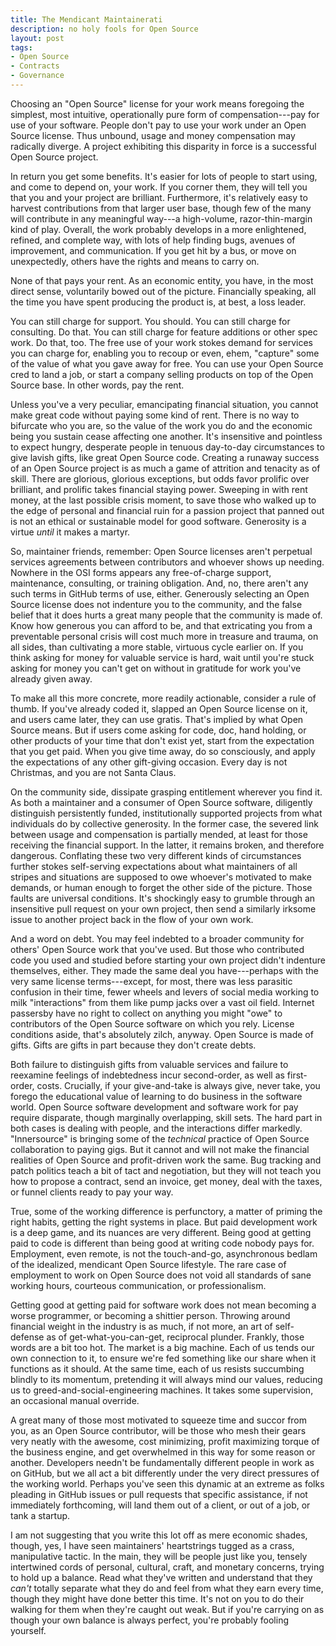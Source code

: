 ```yaml
---
title: The Mendicant Maintainerati
description: no holy fools for Open Source
layout: post
tags:
- Open Source
- Contracts
- Governance
---
```


Choosing an "Open Source" license for your work means foregoing the simplest, most intuitive, operationally pure form of compensation---pay for use of your software.  People don't pay to use your work under an Open Source license.  Thus unbound, usage and money compensation may radically diverge.  A project exhibiting this disparity in force is a successful Open Source project.

<!-- jump -->

In return you get some benefits.  It's easier for lots of people to start using, and come to depend on, your work.  If you corner them, they will tell you that you and your project are brilliant.  Furthermore, it's relatively easy to harvest contributions from that larger user base, though few of the many will contribute in any meaningful way---a high-volume, razor-thin-margin kind of play.  Overall, the work probably develops in a more enlightened, refined, and complete way, with lots of help finding bugs, avenues of improvement, and communication.  If you get hit by a bus, or move on unexpectedly, others have the rights and means to carry on.

None of that pays your rent.  As an economic entity, you have, in the most direct sense, voluntarily bowed out of the picture.  Financially speaking, all the time you have spent producing the product is, at best, a loss leader.

You can still charge for support.  You should.  You can still charge for consulting.  Do that.  You can still charge for feature additions or other spec work.  Do that, too.  The free use of your work stokes demand for services you can charge for, enabling you to recoup or even, ehem, "capture" some of the value of what you gave away for free.  You can use your Open Source cred to land a job, or  start a company selling products on top of the Open Source base.  In other words, pay the rent.

Unless you've a very peculiar, emancipating financial situation, you cannot make great code without paying some kind of rent.  There is no way to bifurcate who you are, so the value of the work you do and the economic being you sustain cease affecting one another.  It's insensitive and pointless to expect hungry, desperate people in tenuous day-to-day circumstances to give lavish gifts, like great Open Source code.  Creating a runaway success of an Open Source project is as much a game of attrition and tenacity as of skill.  There are glorious, glorious exceptions, but odds favor prolific over brilliant, and prolific takes financial staying power.  Sweeping in with rent money, at the last possible crisis moment, to save those who walked up to the edge of personal and financial ruin for a passion project that panned out is not an ethical or sustainable model for good software.  Generosity is a virtue _until_ it makes a martyr.

So, maintainer friends, remember:  Open Source licenses aren't perpetual services agreements between contributors and whoever shows up needing.  Nowhere in the OSI forms appears any free-of-charge support, maintenance, consulting, or training obligation.  And, no, there aren't any such terms in GitHub terms of use, either.  Generously selecting an Open Source license does not indenture you to the community, and the false belief that it does hurts a great many people that the community is made of.  Know how generous you can afford to be, and that extricating you from a preventable personal crisis will cost much more in treasure and trauma, on all sides, than cultivating a more stable, virtuous cycle earlier on.  If you think asking for money for valuable service is hard, wait until you're stuck asking for money you can't get on without in gratitude for work you've already given away.

To make all this more concrete, more readily actionable, consider a rule of thumb.  If you've already coded it, slapped an Open Source license on it, and users came later, they can use gratis.  That's implied by what Open Source means.  But if users come asking for code, doc, hand holding, or other products of your time that don't exist yet, start from the expectation that you get paid.  When you give time away, do so consciously, and apply the expectations of any other gift-giving occasion.  Every day is not Christmas, and you are not Santa Claus.

On the community side, dissipate grasping entitlement wherever you find it.  As both a maintainer and a consumer of Open Source software, diligently distinguish persistently funded, institutionally supported projects from what individuals do by collective generosity.  In the former case, the severed link between usage and compensation is partially mended, at least for those receiving the financial support.  In the latter, it remains broken, and therefore dangerous.  Conflating these two very different kinds of circumstances further stokes self-serving expectations about what maintainers of all stripes and situations are supposed to owe whoever's motivated to make demands, or human enough to forget the other side of the picture.  Those faults are universal conditions.  It's shockingly easy to grumble through an insensitive pull request on your own project, then send a similarly irksome issue to another project back in the flow of your own work.

And a word on debt.  You may feel indebted to a broader community for others' Open Source work that you've used.  But those who contributed code you used and studied before starting your own project didn't indenture themselves, either.  They made the same deal you have---perhaps with the very same license terms---except, for most, there was less parasitic confusion in their time, fewer wheels and levers of social media working to milk "interactions" from them like pump jacks over a vast oil field.  Internet passersby have no right to collect on anything you might "owe" to contributors of the Open Source software on which you rely.  License conditions aside, that's absolutely zilch, anyway.  Open Source is made of gifts.  Gifts are gifts in part because they don't create debts.

Both failure to distinguish gifts from valuable services and failure to reexamine feelings of indebtedness incur second-order, as well as first-order, costs.  Crucially, if your give-and-take is always give, never take, you forego the educational value of learning to do business in the software world.  Open Source software development and software work for pay require disparate, though marginally overlapping, skill sets.  The hard part in both cases is dealing with people, and the interactions differ markedly.  "Innersource" is bringing some of the _technical_ practice of Open Source collaboration to paying gigs.  But it cannot and will not make the financial realities of Open Source and profit-driven work the same.  Bug tracking and patch politics teach a bit of tact and negotiation, but they will not teach you how to propose a contract, send an invoice, get money, deal with the taxes, or funnel clients ready to pay your way.

True, some of the working difference is perfunctory, a matter of priming the right habits, getting the right systems in place.  But paid development work is a deep game, and its nuances are very different.  Being good at getting paid to code is different than being good at writing code nobody pays for.  Employment, even remote, is not the touch-and-go, asynchronous bedlam of the idealized, mendicant Open Source lifestyle.  The rare case of employment to work on Open Source does not void all standards of sane working hours, courteous communication, or professionalism.

Getting good at getting paid for software work does not mean becoming a worse programmer, or becoming a shittier person.  Throwing around financial weight in the industry is as much, if not more, an art of self-defense as of get-what-you-can-get, reciprocal plunder.  Frankly, those words are a bit too hot.  The market is a big machine.  Each of us tends our own connection to it, to ensure we're fed something like our share when it functions as it should.  At the same time, each of us resists succumbing blindly to its momentum, pretending it will always mind our values, reducing us to greed-and-social-engineering machines.  It takes some supervision, an occasional manual override.

A great many of those most motivated to squeeze time and succor from you, as an Open Source contributor, will be those who mesh their gears very neatly with the awesome, cost minimizing, profit maximizing torque of the business engine, and get overwhelmed in this way for some reason or another.  Developers needn't be fundamentally different people in work as on GitHub, but we all act a bit differently under the very direct pressures of the working world.  Perhaps you've seen this dynamic at an extreme as folks pleading in GitHub issues or pull requests that specific assistance, if not immediately forthcoming, will land them out of a client, or out of a job, or tank a startup.

I am not suggesting that you write this lot off as mere economic shades, though, yes, I have seen maintainers' heartstrings tugged as a crass, manipulative tactic.  In the main, they will be people just like you, tensely intertwined cords of personal, cultural, craft, and monetary concerns, trying to hold up a balance.  Read what they've written and understand that they _can't_ totally separate what they do and feel from what they earn every time, though they might have done better this time.  It's not on you to do their walking for them when they're caught out weak.  But if you're carrying on as though your own balance is always perfect, you're probably fooling yourself.
